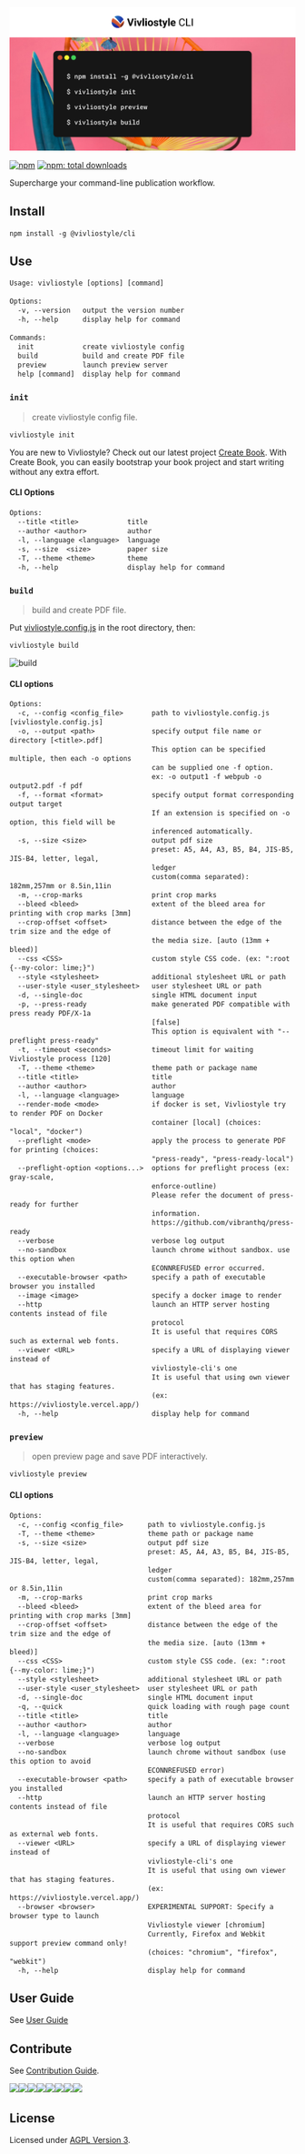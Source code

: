 ![Vivliostyle CLI](assets/cover.jpg)

[![npm](https://flat.badgen.net/npm/v/@vivliostyle/cli)][npm-url]
[![npm: total downloads](https://flat.badgen.net/npm/dt/@vivliostyle/cli)][npm-url]

[npm-url]: https://npmjs.org/package/@vivliostyle/cli

Supercharge your command-line publication workflow.

## Install

```
npm install -g @vivliostyle/cli
```

## Use

```
Usage: vivliostyle [options] [command]

Options:
  -v, --version   output the version number
  -h, --help      display help for command

Commands:
  init            create vivliostyle config
  build           build and create PDF file
  preview         launch preview server
  help [command]  display help for command
```

### `init`

> create vivliostyle config file.

```bash
vivliostyle init
```

You are new to Vivliostyle? Check out our latest project [Create Book](https://github.com/vivliostyle/create-book#readme).
With Create Book, you can easily bootstrap your book project and start writing without any extra effort.

#### CLI Options

```
Options:
  --title <title>            title
  --author <author>          author
  -l, --language <language>  language
  -s, --size  <size>         paper size
  -T, --theme <theme>        theme
  -h, --help                 display help for command
```

### `build`

> build and create PDF file.

Put [vivliostyle.config.js](https://github.com/vivliostyle/create-book/blob/master/templates/default/vivliostyle.config.js) in the root directory, then:

```bash
vivliostyle build
```

![build](assets/build.gif)

#### CLI options

```
Options:
  -c, --config <config_file>       path to vivliostyle.config.js [vivliostyle.config.js]
  -o, --output <path>              specify output file name or directory [<title>.pdf]
                                   This option can be specified multiple, then each -o options
                                   can be supplied one -f option.
                                   ex: -o output1 -f webpub -o output2.pdf -f pdf
  -f, --format <format>            specify output format corresponding output target
                                   If an extension is specified on -o option, this field will be
                                   inferenced automatically.
  -s, --size <size>                output pdf size
                                   preset: A5, A4, A3, B5, B4, JIS-B5, JIS-B4, letter, legal,
                                   ledger
                                   custom(comma separated): 182mm,257mm or 8.5in,11in
  -m, --crop-marks                 print crop marks
  --bleed <bleed>                  extent of the bleed area for printing with crop marks [3mm]
  --crop-offset <offset>           distance between the edge of the trim size and the edge of
                                   the media size. [auto (13mm + bleed)]
  --css <CSS>                      custom style CSS code. (ex: ":root {--my-color: lime;}")
  --style <stylesheet>             additional stylesheet URL or path
  --user-style <user_stylesheet>   user stylesheet URL or path
  -d, --single-doc                 single HTML document input
  -p, --press-ready                make generated PDF compatible with press ready PDF/X-1a
                                   [false]
                                   This option is equivalent with "--preflight press-ready"
  -t, --timeout <seconds>          timeout limit for waiting Vivliostyle process [120]
  -T, --theme <theme>              theme path or package name
  --title <title>                  title
  --author <author>                author
  -l, --language <language>        language
  --render-mode <mode>             if docker is set, Vivliostyle try to render PDF on Docker
                                   container [local] (choices: "local", "docker")
  --preflight <mode>               apply the process to generate PDF for printing (choices:
                                   "press-ready", "press-ready-local")
  --preflight-option <options...>  options for preflight process (ex: gray-scale,
                                   enforce-outline)
                                   Please refer the document of press-ready for further
                                   information.
                                   https://github.com/vibranthq/press-ready
  --verbose                        verbose log output
  --no-sandbox                     launch chrome without sandbox. use this option when
                                   ECONNREFUSED error occurred.
  --executable-browser <path>      specify a path of executable browser you installed
  --image <image>                  specify a docker image to render
  --http                           launch an HTTP server hosting contents instead of file
                                   protocol
                                   It is useful that requires CORS such as external web fonts.
  --viewer <URL>                   specify a URL of displaying viewer instead of
                                   vivliostyle-cli's one
                                   It is useful that using own viewer that has staging features.
                                   (ex: https://vivliostyle.vercel.app/)
  -h, --help                       display help for command
```

### `preview`

> open preview page and save PDF interactively.

```bash
vivliostyle preview
```

#### CLI options

```
Options:
  -c, --config <config_file>      path to vivliostyle.config.js
  -T, --theme <theme>             theme path or package name
  -s, --size <size>               output pdf size
                                  preset: A5, A4, A3, B5, B4, JIS-B5, JIS-B4, letter, legal,
                                  ledger
                                  custom(comma separated): 182mm,257mm or 8.5in,11in
  -m, --crop-marks                print crop marks
  --bleed <bleed>                 extent of the bleed area for printing with crop marks [3mm]
  --crop-offset <offset>          distance between the edge of the trim size and the edge of
                                  the media size. [auto (13mm + bleed)]
  --css <CSS>                     custom style CSS code. (ex: ":root {--my-color: lime;}")
  --style <stylesheet>            additional stylesheet URL or path
  --user-style <user_stylesheet>  user stylesheet URL or path
  -d, --single-doc                single HTML document input
  -q, --quick                     quick loading with rough page count
  --title <title>                 title
  --author <author>               author
  -l, --language <language>       language
  --verbose                       verbose log output
  --no-sandbox                    launch chrome without sandbox (use this option to avoid
                                  ECONNREFUSED error)
  --executable-browser <path>     specify a path of executable browser you installed
  --http                          launch an HTTP server hosting contents instead of file
                                  protocol
                                  It is useful that requires CORS such as external web fonts.
  --viewer <URL>                  specify a URL of displaying viewer instead of
                                  vivliostyle-cli's one
                                  It is useful that using own viewer that has staging features.
                                  (ex: https://vivliostyle.vercel.app/)
  --browser <browser>             EXPERIMENTAL SUPPORT: Specify a browser type to launch
                                  Vivliostyle viewer [chromium]
                                  Currently, Firefox and Webkit support preview command only!
                                  (choices: "chromium", "firefox", "webkit")
  -h, --help                      display help for command
```

## User Guide

See [User Guide](https://docs.vivliostyle.org/#/vivliostyle-cli)

## Contribute

See [Contribution Guide](CONTRIBUTING.md).

[![](https://sourcerer.io/fame/uetchy/vivliostyle/vivliostyle-cli/images/0)](https://sourcerer.io/fame/uetchy/vivliostyle/vivliostyle-cli/links/0)[![](https://sourcerer.io/fame/uetchy/vivliostyle/vivliostyle-cli/images/1)](https://sourcerer.io/fame/uetchy/vivliostyle/vivliostyle-cli/links/1)[![](https://sourcerer.io/fame/uetchy/vivliostyle/vivliostyle-cli/images/2)](https://sourcerer.io/fame/uetchy/vivliostyle/vivliostyle-cli/links/2)[![](https://sourcerer.io/fame/uetchy/vivliostyle/vivliostyle-cli/images/3)](https://sourcerer.io/fame/uetchy/vivliostyle/vivliostyle-cli/links/3)[![](https://sourcerer.io/fame/uetchy/vivliostyle/vivliostyle-cli/images/4)](https://sourcerer.io/fame/uetchy/vivliostyle/vivliostyle-cli/links/4)[![](https://sourcerer.io/fame/uetchy/vivliostyle/vivliostyle-cli/images/5)](https://sourcerer.io/fame/uetchy/vivliostyle/vivliostyle-cli/links/5)[![](https://sourcerer.io/fame/uetchy/vivliostyle/vivliostyle-cli/images/6)](https://sourcerer.io/fame/uetchy/vivliostyle/vivliostyle-cli/links/6)[![](https://sourcerer.io/fame/uetchy/vivliostyle/vivliostyle-cli/images/7)](https://sourcerer.io/fame/uetchy/vivliostyle/vivliostyle-cli/links/7)

## License

Licensed under [AGPL Version 3](http://www.gnu.org/licenses/agpl.html).
